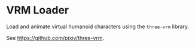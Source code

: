 # VRM Loader

Load and animate virtual humanoid characters using the `three-vrm` library.

See https://github.com/pixiv/three-vrm. 